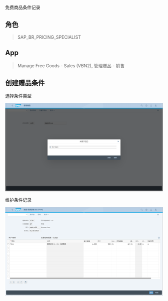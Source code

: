 免费商品条件记录
## 角色
> SAP_BR_PRICING_SPECIALIST
## App
> Manage Free Goods - Sales (VBN2), 管理赠品 - 销售
## 创建赠品条件
选择条件类型

![Free-Goods-1](./img/Free-Goods-1.png "条件类型")

维护条件记录

![Free-Goods-2](./img/Free-Goods-2.png "条件记录")